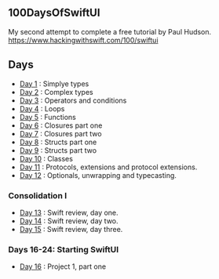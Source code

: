 ## 100DaysOfSwiftUI
My second attempt to complete a free tutorial by Paul Hudson. https://www.hackingwithswift.com/100/swiftui

## Days
* [Day 1](./Introduction/Day1) :  Simplye types
* [Day 2](./Introduction/Day2) :  Complex types
* [Day 3](./Introduction/Day3) :  Operators and conditions
* [Day 4](./Introduction/Day4) : Loops
* [Day 5](./Introduction/Day5) : Functions
* [Day 6](./Introduction/Day6) : Closures part one
* [Day 7](./Introduction/Day7) : Closures part two
* [Day 8](./Introduction/Day8) : Structs part one
* [Day 9](./Introduction/Day9) : Structs part two
* [Day 10](./Introduction/Day10) : Classes
* [Day 11](./Introduction/Day11) : Protocols, extensions and protocol extensions.
* [Day 12](./Introduction/Day12) : Optionals, unwrapping and typecasting.
### Consolidation I
* [Day 13](./Introduction/Day13) : Swift review, day one.
* [Day 14](./Introduction/Day14) : Swift review, day two.
* [Day 15](./Introduction/Day14) : Swift review, day three.
### Days 16-24: Starting SwiftUI
* [Day 16](./Starting-SwiftUI/Project1) : Project 1, part one